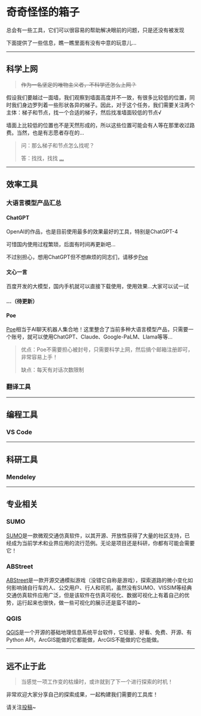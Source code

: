 # 奇奇怪怪的箱子

总会有一些工具，它们可以很容易的帮助解决眼前的问题，只是还没有被发现

下面提供了一些信息，瞧一瞧里面有没有中意的玩意儿...

---

## 科学上网

> ~~作为一名坚定的唯物主义者，不科学还怎么上网？~~

假设我们要越过一面墙，我们观察到墙面高度并不一致，有很多比较低的位置，同时我们身边罗列着一些形状各异的梯子。因此，对于这个任务，我们需要关注两个主体：梯子和节点，找一个合适的梯子，然后找准墙面较低的节点√

墙面上比较低的位置也不是天然形成的，所以这些位置可能会有人等在那里收过路费。当然，也是有志愿者存在的...

> 问：那么梯子和节点怎么找呢？
>
> 答：找找，找找 [...](./ToolsContent/scientific_internet_access.md)

---

## 效率工具

### 大语言模型产品汇总

#### ChatGPT

OpenAI的作品，也是目前使用最多的效果最好的工具，特别是ChatGPT-4

可惜国内使用过程繁琐，后面有时间再更新吧...

不过别担心，想用ChatGPT但不想麻烦的同志们，请移步[Poe](#poe)

#### 文心一言

百度开发的大模型，国内手机就可以直接下载使用，使用效果...大家可以试一试

#### ...（待更新）

#### Poe

[Poe](https://poe.com/)相当于AI聊天机器人集合地！这里整合了当前多种大语言模型产品，只需要一个账号，就可以使用ChatGPT、Claude、Google-PaLM、Llama等等...

> 优点：Poe不需要担心被封号，只需要科学上网，然后搞个邮箱注册即可，非常容易上手！
>
> 缺点：每天有对话次数限制

###  翻译工具

---

## 编程工具

### VS Code

---

## 科研工具

### Mendeley

---

## 专业相关

### SUMO

[SUMO](./ToolsContent/traffic_tools.md#sumo)是一款微观交通仿真软件，以其开源、开放性获得了大量的社区支持，已经成为当前学术和业界应用的流行范例。无论是项目还是科研，你都有可能会需要它！

### ABStreet

[ABStreet](./ToolsContent/ABstreet_exp.md)是一款开源交通模拟游戏（没错它自称是游戏），探索道路的微小变化如何影响骑自行车的人、公交用户、行人和司机，虽然没有SUMO、VISSIM等经典交通仿真软件应用广泛，但是该软件在仿真可视化、数据可视化上有着自己的优势，运行起来也很快，做一些可视化的展示还是蛮不错的~

### QGIS

[QGIS](./ToolsContent/QGIS_adv_tech.md)是一个开源的基础地理信息系统平台软件，它轻量、好看、免费、开源、有Python API，ArcGIS能做的它都能做，ArcGIS不能做的它也能做。

---

## 远不止于此

> 当感觉一项工作变的枯燥时，或许就到了下一个进行探索的时机！

非常欢迎大家分享自己的探索成果，一起构建我们需要的工具库！

请关注[投稿](contribute.md)~
